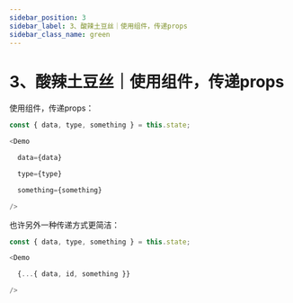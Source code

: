 ```yaml
---
sidebar_position: 3
sidebar_label: 3、酸辣土豆丝｜使用组件，传递props
sidebar_class_name: green
---
```

# 3、酸辣土豆丝｜使用组件，传递props

使用组件，传递props：

```javascript
const { data, type, something } = this.state;

<Demo 

  data={data}

  type={type}

  something={something}

/>
```

也许另外一种传递方式更简洁：

```javascript
const { data, type, something } = this.state;

<Demo 

  {...{ data, id, something }}

/>
```
